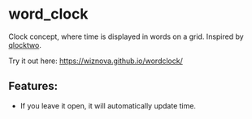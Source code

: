 # word_clock
Clock concept, where time is displayed in words on a grid.
Inspired by [qlocktwo](qlocktwo.com).

Try it out here: https://wiznova.github.io/wordclock/

## Features:
- If you leave it open, it will automatically update time.